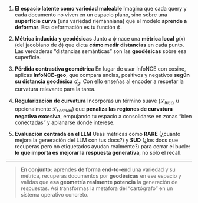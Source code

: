 
1. **El espacio latente como variedad maleable**
   Imagina que cada query y cada documento no viven en un espacio plano, sino sobre una **superficie curva** (una variedad riemanniana) que el modelo **aprende a deformar**. Esa deformación es tu función $\phi$.

2. **Métrica inducida y geodésicas**
   Junto a $\phi$ nace una **métrica local** $g(x)$ (del jacobiano de $\phi$) que dicta **cómo medir distancias** en cada punto. Las verdaderas “distancias semánticas” son las **geodésicas** sobre esa superficie.

3. **Pérdida contrastiva geométrica**
   En lugar de usar InfoNCE con cosine, aplicas **InfoNCE-geo**, que compara anclas, positivos y negativos **según su distancia geodésica** $d_g$. Con ello enseñas al encoder a respetar la curvatura relevante para la tarea.

4. **Regularización de curvatura**
   Incorporas un término suave ($\mathcal L_{Ricci}$ u opcionalmente $\mathcal L_{Forman}$) que **penaliza las regiones de curvatura negativa excesiva**, empujando tu espacio a consolidarse en zonas “bien conectadas” y aplanarse donde interese.

5. **Evaluación centrada en el LLM**
   Usas métricas como **RARE** (¿cuánto mejora la generación del LLM con tus docs?) y **SUD** (¿los docs que recuperas pero no etiquetados ayudan realmente?) para cerrar el bucle: **lo que importa es mejorar la respuesta generativa**, no sólo el recall.

---

> **En conjunto:** aprendes **de forma end-to-end** una variedad y su métrica, recuperas documentos por **geodésicas** en ese espacio y validas que **esa geometría realmente potencia** la generación de respuestas. Así transformas la metáfora del “cartógrafo” en un sistema operativo concreto.
